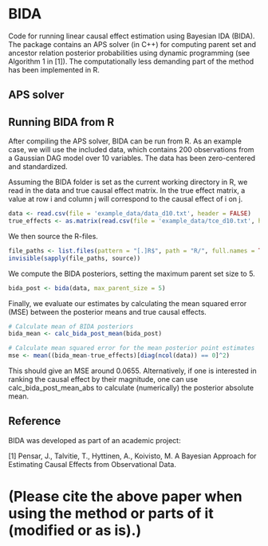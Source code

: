 # BIDA
Code for running linear causal effect estimation using Bayesian IDA (BIDA). The package contains an APS solver (in C++) for computing parent set and ancestor relation posterior probabilities using dynamic programming (see Algorithm 1 in [1]). The computationally less demanding part of the method has been implemented in R.

## APS solver

## Running BIDA from R

After compiling the APS solver, BIDA can be run from R. As an example case, we will use the included data, which contains 200 observations from a Gaussian DAG model over 10 variables. The data has been zero-centered and standardized. 

Assuming the BIDA folder is set as the current working directory in R, we read in the data and true causal effect matrix. In the true effect matrix, a value at row i and column j will correspond to the causal effect of i on j.

``` r
data <- read.csv(file = 'example_data/data_d10.txt', header = FALSE)
true_effects <- as.matrix(read.csv(file = 'example_data/tce_d10.txt', header = FALSE))
```

We then source the R-files.

``` r
file_paths <- list.files(pattern = "[.]R$", path = "R/", full.names = TRUE)
invisible(sapply(file_paths, source))
```

We compute the BIDA posteriors, setting the maximum parent set size to 5.

``` r
bida_post <- bida(data, max_parent_size = 5)
```

Finally, we evaluate our estimates by calculating the mean squared error (MSE) between the posterior means and true causal effects. 

``` r
# Calculate mean of BIDA posteriors
bida_mean <- calc_bida_post_mean(bida_post)

# Calculate mean squared error for the mean posterior point estimates 
mse <- mean((bida_mean-true_effects)[diag(ncol(data)) == 0]^2)
```

This should give an MSE around 0.0655. Alternatively, if one is interested in ranking the causal effect by their magnitude, one can use calc_bida_post_mean_abs to calculate (numerically) the posterior absolute mean.

## Reference

BIDA was developed as part of an academic project: 

[1] Pensar, J., Talvitie, T., Hyttinen, A., Koivisto, M. A Bayesian Approach for Estimating Causal Effects from Observational Data. 

# (Please cite the above paper when using the method or parts of it (modified or as is).)



